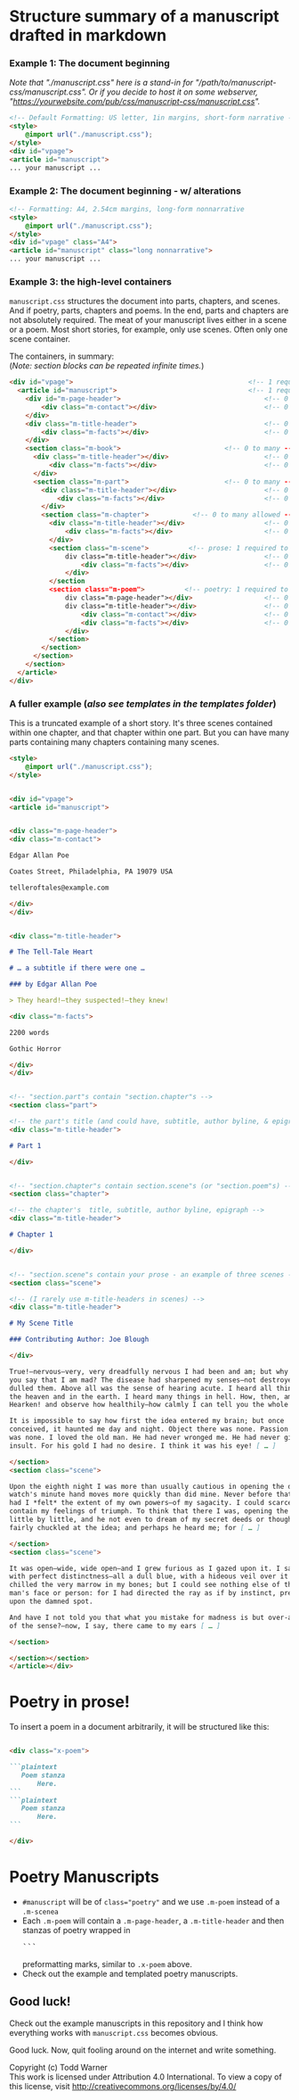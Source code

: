 # Structure summary of a manuscript drafted in markdown

### Example 1: The document beginning

_Note that "./manuscript.css" here is a stand-in for
"/path/to/manuscript-css/manuscript.css". Or if you decide to host it on some
webserver, "https://yourwebsite.com/pub/css/manuscript-css/manuscript.css"._

```markdown
<!-- Default Formatting: US letter, 1in margins, short-form narrative -->
<style>
    @import url("./manuscript.css");
</style>
<div id="vpage">
<article id="manuscript">
... your manuscript ...
```

### Example 2: The document beginning - w/ alterations

```markdown
<!-- Formatting: A4, 2.54cm margins, long-form nonnarrative                 -->
<style>
    @import url("./manuscript.css");
</style>
<div id="vpage" class="A4">
<article id="manuscript" class="long nonnarrative">
... your manuscript ...
```

### Example 3: the high-level containers

`manuscript.css` structures the document into parts, chapters, and scenes. And
if poetry, parts, chapters and poems. In the end, parts and chapters are not
absolutely required. The meat of your manuscript lives either in a scene or a
poem. Most short stories, for example, only use scenes. Often only one scene
container.

The containers, in summary:  
(*Note: section blocks can be repeated infinite times.*)

```html
<div id="vpage">                                            <!-- 1 required -->
  <article id="manuscript">                                 <!-- 1 required --> 
    <div id="m-page-header">                                    <!-- 0 or 1 -->
        <div class="m-contact"></div>                           <!-- 0 or 1 -->
    </div>
    <div class="m-title-header">                                <!-- 0 or 1 -->
        <div class="m-facts"></div>                             <!-- 0 or 1 -->
    </div>
    <section class="m-book">                          <!-- 0 to many --------->
      <div class="m-title-header"></div>                        <!-- 0 or 1 -->
          <div class="m-facts"></div>                           <!-- 0 or 1 -->
      </div>
      <section class="m-part">                        <!-- 0 to many --------->
        <div class="m-title-header"></div>                      <!-- 0 or 1 -->
            <div class="m-facts"></div>                         <!-- 0 or 1 -->
        </div>
        <section class="m-chapter">           <!-- 0 to many allowed --------->
          <div class="m-title-header"></div>                    <!-- 0 or 1 -->
              <div class="m-facts"></div>                       <!-- 0 or 1 -->
          </div>
          <section class="m-scene">          <!-- prose: 1 required to many -->
              div class="m-title-header"></div>                 <!-- 0 or 1 -->
                  <div class="m-facts"></div>                   <!-- 0 or 1 -->
              </div>
          </section
          <section class="m-poem">          <!-- poetry: 1 required to many -->
              div class="m-page-header"></div>                  <!-- 0 or 1 -->
              div class="m-title-header"></div>                 <!-- 0 or 1 -->
                  <div class="m-contact"></div>                 <!-- 0 or 1 -->
                  <div class="m-facts"></div>                   <!-- 0 or 1 -->
              </div>
          </section>
        </section>
      </section>
    </section>
  </article>
</div>
```



### A fuller example (*also see templates in the templates folder*)

This is a truncated example of a short story. It's three scenes contained
within one chapter, and that chapter within one part. But you can have many parts containing many chapters containing many scenes.



```markdown
<style>
    @import url("./manuscript.css");
</style>


<div id="vpage">
<article id="manuscript">


<div class="m-page-header">
<div class="m-contact">

Edgar Allan Poe

Coates Street, Philadelphia, PA 19079 USA

telleroftales@example.com

</div>
</div>


<div class="m-title-header">

# The Tell-Tale Heart

# … a subtitle if there were one …

### by Edgar Allan Poe

> They heard!—they suspected!—they knew!

<div class="m-facts">

2200 words

Gothic Horror

</div>
</div>


<!-- "section.part"s contain "section.chapter"s -->
<section class="part">

<!-- the part's title (and could have, subtitle, author byline, & epigraph) -->
<div class="m-title-header">

# Part 1

</div>


<!-- "section.chapter"s contain section.scene"s (or "section.poem"s) -->
<section class="chapter">

<!-- the chapter's  title, subtitle, author byline, epigraph -->
<div class="m-title-header">

# Chapter 1

</div>


<!-- "section.scene"s contain your prose - an example of three scenes -->
<section class="scene">

<!-- (I rarely use m-title-headers in scenes) -->
<div class="m-title-header">

# My Scene Title

### Contributing Author: Joe Blough

</div>

True!—nervous—very, very dreadfully nervous I had been and am; but why *will*
you say that I am mad? The disease had sharpened my senses—not destroyed—not
dulled them. Above all was the sense of hearing acute. I heard all things in
the heaven and in the earth. I heard many things in hell. How, then, am I mad?
Hearken! and observe how healthily—how calmly I can tell you the whole story.

It is impossible to say how first the idea entered my brain; but once
conceived, it haunted me day and night. Object there was none. Passion there
was none. I loved the old man. He had never wronged me. He had never given me
insult. For his gold I had no desire. I think it was his eye! [ … ]

</section>
<section class="scene">

Upon the eighth night I was more than usually cautious in opening the door. A
watch's minute hand moves more quickly than did mine. Never before that night
had I *felt* the extent of my own powers—of my sagacity. I could scarcely
contain my feelings of triumph. To think that there I was, opening the door,
little by little, and he not even to dream of my secret deeds or thoughts. I
fairly chuckled at the idea; and perhaps he heard me; for [ … ]

</section>
<section class="scene">

It was open—wide, wide open—and I grew furious as I gazed upon it. I saw it
with perfect distinctness—all a dull blue, with a hideous veil over it that
chilled the very marrow in my bones; but I could see nothing else of the old
man's face or person: for I had directed the ray as if by instinct, precisely
upon the damned spot.

And have I not told you that what you mistake for madness is but over-acuteness
of the sense?—now, I say, there came to my ears [ … ]

</section>

</section></section>
</article></div>
```



# Poetry in prose!

To insert a poem in a document arbitrarily, it will be structured like this:

~~~markdown

<div class="x-poem">

```plaintext
   Poem stanza
       Here.
```
```plaintext
   Poem stanza
       Here.
```

</div>
~~~


# Poetry Manuscripts


- `#manuscript` will be of `class="poetry"` and we use `.m-poem` instead of a `.m-scenea`
- Each `.m-poem` will contain a `.m-page-header`, a `.m-title-header` and then
  stanzas of poetry wrapped in <pre>```</pre> preformatting marks, similar to
  `.x-poem` above.
- Check out the example and templated poetry manuscripts.


## Good luck!

Check out the example manuscripts in this repository and I think how everything
works with `manuscript.css` becomes obvious.

Good luck. Now, quit fooling around on the internet and write something.

Copyright (c) Todd Warner  
This work is licensed under Attribution 4.0 International. To view a copy
of this license, visit http://creativecommons.org/licenses/by/4.0/
